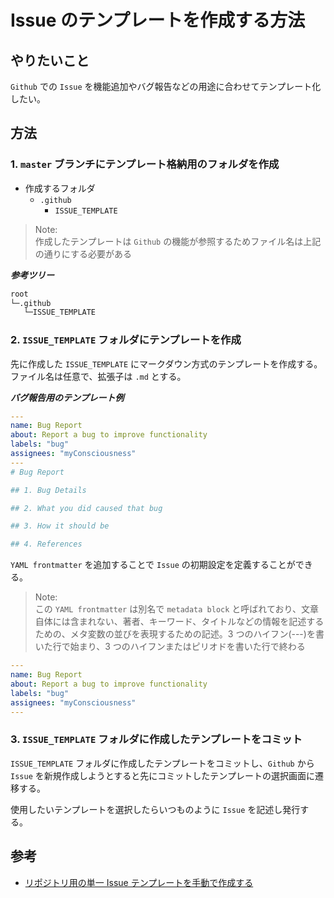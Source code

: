 # Issue のテンプレートを作成する方法

## やりたいこと

`Github` での `Issue` を機能追加やバグ報告などの用途に合わせてテンプレート化したい。

## 方法

### 1. `master` ブランチにテンプレート格納用のフォルダを作成

- 作成するフォルダ
  - `.github`
    - `ISSUE_TEMPLATE`

> Note:</br>
> 作成したテンプレートは `Github` の機能が参照するためファイル名は上記の通りにする必要がある

**_参考ツリー_**

```cmd
root
└─.github
   └─ISSUE_TEMPLATE
```

### 2. `ISSUE_TEMPLATE` フォルダにテンプレートを作成

先に作成した `ISSUE_TEMPLATE` にマークダウン方式のテンプレートを作成する。
ファイル名は任意で、拡張子は `.md` とする。

**_バグ報告用のテンプレート例_**

```yaml
---
name: Bug Report
about: Report a bug to improve functionality
labels: "bug"
assignees: "myConsciousness"
---
# Bug Report

## 1. Bug Details

## 2. What you did caused that bug

## 3. How it should be

## 4. References
```

`YAML frontmatter` を追加することで `Issue` の初期設定を定義することができる。

> Note:</br>
> この `YAML frontmatter` は別名で `metadata block` と呼ばれており、文章自体には含まれない、著者、キーワード、タイトルなどの情報を記述するための、メタ変数の並びを表現するための記述。3 つのハイフン(---)を書いた行で始まり、3 つのハイフンまたはピリオドを書いた行で終わる

```yaml
---
name: Bug Report
about: Report a bug to improve functionality
labels: "bug"
assignees: "myConsciousness"
---

```

### 3. `ISSUE_TEMPLATE` フォルダに作成したテンプレートをコミット

`ISSUE_TEMPLATE` フォルダに作成したテンプレートをコミットし、`Github` から`Issue` を新規作成しようとすると先にコミットしたテンプレートの選択画面に遷移する。

使用したいテンプレートを選択したらいつものように `Issue` を記述し発行する。

## 参考

- [リポジトリ用の単一 Issue テンプレートを手動で作成する](https://docs.github.com/ja/github/building-a-strong-community/manually-creating-a-single-issue-template-for-your-repository)
